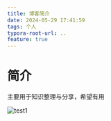 ```yaml
---
title: 博客简介
date: 2024-05-29 17:41:59
tags: 个人
typora-root-url: ..
feature: true
---
```










# 简介

主要用于知识整理与分享，希望有用

![test1](/img/test1-17170091665021.png)
